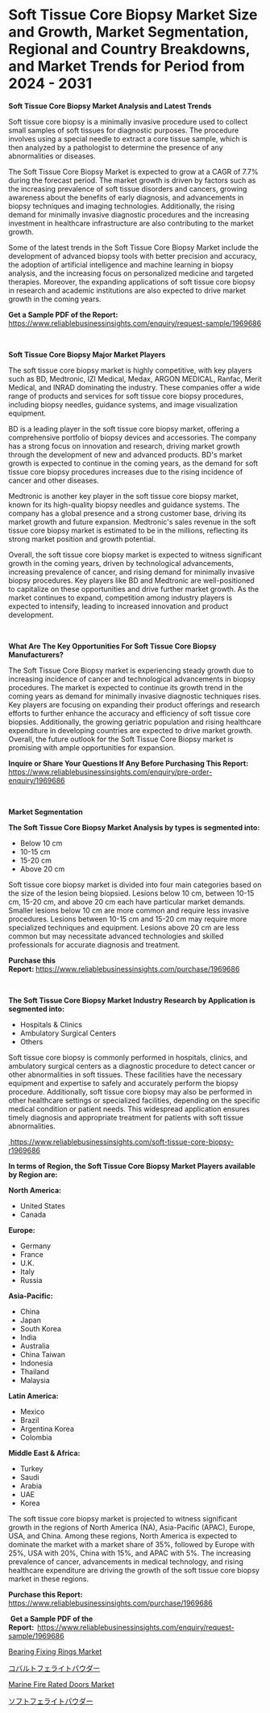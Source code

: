 <p><h1>Soft Tissue Core Biopsy Market Size and Growth, Market Segmentation, Regional and Country Breakdowns, and Market Trends for Period from 2024 -  2031</h1></p><p><strong>Soft Tissue Core Biopsy Market Analysis and Latest Trends</strong></p>
<p><p>Soft tissue core biopsy is a minimally invasive procedure used to collect small samples of soft tissues for diagnostic purposes. The procedure involves using a special needle to extract a core tissue sample, which is then analyzed by a pathologist to determine the presence of any abnormalities or diseases.</p><p>The Soft Tissue Core Biopsy Market is expected to grow at a CAGR of 7.7% during the forecast period. The market growth is driven by factors such as the increasing prevalence of soft tissue disorders and cancers, growing awareness about the benefits of early diagnosis, and advancements in biopsy techniques and imaging technologies. Additionally, the rising demand for minimally invasive diagnostic procedures and the increasing investment in healthcare infrastructure are also contributing to the market growth.</p><p>Some of the latest trends in the Soft Tissue Core Biopsy Market include the development of advanced biopsy tools with better precision and accuracy, the adoption of artificial intelligence and machine learning in biopsy analysis, and the increasing focus on personalized medicine and targeted therapies. Moreover, the expanding applications of soft tissue core biopsy in research and academic institutions are also expected to drive market growth in the coming years.</p></p>
<p><strong>Get a Sample PDF of the Report:&nbsp;</strong> <a href="https://www.reliablebusinessinsights.com/enquiry/request-sample/1969686">https://www.reliablebusinessinsights.com/enquiry/request-sample/1969686</a></p>
<p>&nbsp;</p>
<p><strong>Soft Tissue Core Biopsy Major Market Players</strong></p>
<p><p>The soft tissue core biopsy market is highly competitive, with key players such as BD, Medtronic, IZI Medical, Medax, ARGON MEDICAL, Ranfac, Merit Medical, and INRAD dominating the industry. These companies offer a wide range of products and services for soft tissue core biopsy procedures, including biopsy needles, guidance systems, and image visualization equipment.</p><p>BD is a leading player in the soft tissue core biopsy market, offering a comprehensive portfolio of biopsy devices and accessories. The company has a strong focus on innovation and research, driving market growth through the development of new and advanced products. BD's market growth is expected to continue in the coming years, as the demand for soft tissue core biopsy procedures increases due to the rising incidence of cancer and other diseases.</p><p>Medtronic is another key player in the soft tissue core biopsy market, known for its high-quality biopsy needles and guidance systems. The company has a global presence and a strong customer base, driving its market growth and future expansion. Medtronic's sales revenue in the soft tissue core biopsy market is estimated to be in the millions, reflecting its strong market position and growth potential.</p><p>Overall, the soft tissue core biopsy market is expected to witness significant growth in the coming years, driven by technological advancements, increasing prevalence of cancer, and rising demand for minimally invasive biopsy procedures. Key players like BD and Medtronic are well-positioned to capitalize on these opportunities and drive further market growth. As the market continues to expand, competition among industry players is expected to intensify, leading to increased innovation and product development.</p></p>
<p>&nbsp;</p>
<p><strong>What Are The Key Opportunities For Soft Tissue Core Biopsy Manufacturers?</strong></p>
<p><p>The Soft Tissue Core Biopsy market is experiencing steady growth due to increasing incidence of cancer and technological advancements in biopsy procedures. The market is expected to continue its growth trend in the coming years as demand for minimally invasive diagnostic techniques rises. Key players are focusing on expanding their product offerings and research efforts to further enhance the accuracy and efficiency of soft tissue core biopsies. Additionally, the growing geriatric population and rising healthcare expenditure in developing countries are expected to drive market growth. Overall, the future outlook for the Soft Tissue Core Biopsy market is promising with ample opportunities for expansion.</p></p>
<p><strong>Inquire or Share Your Questions If Any Before Purchasing This Report:</strong> <a href="https://www.reliablebusinessinsights.com/enquiry/pre-order-enquiry/1969686">https://www.reliablebusinessinsights.com/enquiry/pre-order-enquiry/1969686</a></p>
<p>&nbsp;</p>
<p><strong>Market Segmentation</strong></p>
<p><strong>The Soft Tissue Core Biopsy Market Analysis by types is segmented into:</strong></p>
<p><ul><li>Below 10 cm</li><li>10-15 cm</li><li>15-20 cm</li><li>Above 20 cm</li></ul></p>
<p><p>Soft tissue core biopsy market is divided into four main categories based on the size of the lesion being biopsied. Lesions below 10 cm, between 10-15 cm, 15-20 cm, and above 20 cm each have particular market demands. Smaller lesions below 10 cm are more common and require less invasive procedures. Lesions between 10-15 cm and 15-20 cm may require more specialized techniques and equipment. Lesions above 20 cm are less common but may necessitate advanced technologies and skilled professionals for accurate diagnosis and treatment.</p></p>
<p><strong>Purchase this Report:&nbsp;</strong><a href="https://www.reliablebusinessinsights.com/purchase/1969686">https://www.reliablebusinessinsights.com/purchase/1969686</a></p>
<p>&nbsp;</p>
<p><strong>The Soft Tissue Core Biopsy Market Industry Research by Application is segmented into:</strong></p>
<p><ul><li>Hospitals & Clinics</li><li>Ambulatory Surgical Centers</li><li>Others</li></ul></p>
<p><p>Soft tissue core biopsy is commonly performed in hospitals, clinics, and ambulatory surgical centers as a diagnostic procedure to detect cancer or other abnormalities in soft tissues. These facilities have the necessary equipment and expertise to safely and accurately perform the biopsy procedure. Additionally, soft tissue core biopsy may also be performed in other healthcare settings or specialized facilities, depending on the specific medical condition or patient needs. This widespread application ensures timely diagnosis and appropriate treatment for patients with soft tissue abnormalities.</p></p>
<p><a href="https://www.reliablebusinessinsights.com/soft-tissue-core-biopsy-r1969686">&nbsp;https://www.reliablebusinessinsights.com/soft-tissue-core-biopsy-r1969686</a></p>
<p><strong>In terms of Region, the Soft Tissue Core Biopsy Market Players available by Region are:</strong></p>
<p>
    <p> <strong> North America: </strong>
        <ul>
            <li>United States</li>
            <li>Canada</li>
        </ul>
        </p> 
    <p> <strong> Europe: </strong>
        <ul>
            <li>Germany</li>
            <li>France</li>
            <li>U.K.</li>
            <li>Italy</li>
            <li>Russia</li>
        </ul>
        </p> 
    <p> <strong> Asia-Pacific: </strong>
        <ul>
            <li>China</li>
            <li>Japan</li>
            <li>South Korea</li>
            <li>India</li>
            <li>Australia</li>
            <li>China Taiwan</li>
            <li>Indonesia</li>
            <li>Thailand</li>
            <li>Malaysia</li>
        </ul>
        </p> 
    <p> <strong> Latin America: </strong>
        <ul>
            <li>Mexico</li>
            <li>Brazil</li>
            <li>Argentina Korea</li>
            <li>Colombia</li>
        </ul>
        </p> 
    <p> <strong> Middle East & Africa: </strong>
        <ul>
            <li>Turkey</li>
            <li>Saudi</li>
            <li>Arabia</li>
            <li>UAE</li>
            <li>Korea</li>
        </ul>
    </p>
    </p>
<p><p>The soft tissue core biopsy market is projected to witness significant growth in the regions of North America (NA), Asia-Pacific (APAC), Europe, USA, and China. Among these regions, North America is expected to dominate the market with a market share of 35%, followed by Europe with 25%, USA with 20%, China with 15%, and APAC with 5%. The increasing prevalence of cancer, advancements in medical technology, and rising healthcare expenditure are driving the growth of the soft tissue core biopsy market in these regions.</p></p>
<p><strong>Purchase this Report: </strong><a href="https://www.reliablebusinessinsights.com/purchase/1969686">https://www.reliablebusinessinsights.com/purchase/1969686</a></p>
<p>&nbsp;<strong>Get a Sample PDF of the Report:&nbsp;&nbsp;</strong><a href="https://www.reliablebusinessinsights.com/enquiry/request-sample/1969686">https://www.reliablebusinessinsights.com/enquiry/request-sample/1969686</a></p>
<p><strong></strong></p>
<p><p><a href="https://github.com/iprahimabdulrahmman/Market-Research-Report-List-1/blob/main/bearing-fixing-rings-market.md">Bearing Fixing Rings Market</a></p><p><a href="https://github.com/tubbs463/Market-Research-Report-List-1/blob/main/7767397170424.md">コバルトフェライトパウダー</a></p><p><a href="https://github.com/aafbctfl75/Market-Research-Report-List-1/blob/main/marine-fire-rated-doors-market.md">Marine Fire Rated Doors Market</a></p><p><a href="https://github.com/LeoraEber/Market-Research-Report-List-1/blob/main/8408404170425.md">ソフトフェライトパウダー</a></p></p>